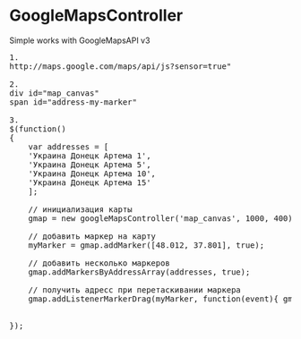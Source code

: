 GoogleMapsController
====================

Simple works with GoogleMapsAPI v3
<pre>
1. 
http://maps.google.com/maps/api/js?sensor=true"

2.
div id="map_canvas"
span id="address-my-marker"

3.
$(function()
{
    var addresses = [
    'Украина Донецк Артема 1',
    'Украина Донецк Артема 5',
    'Украина Донецк Артема 10',
    'Украина Донецк Артема 15'
    ];

    // инициализация карты
    gmap = new googleMapsController('map_canvas', 1000, 400);

    // добавить маркер на карту
    myMarker = gmap.addMarker([48.012, 37.801], true);

    // добавить несколько маркеров
    gmap.addMarkersByAddressArray(addresses, true);

    // получить адресс при перетаскивании маркера
    gmap.addListenerMarkerDrag(myMarker, function(event){ gmap.getAddressByMarker(myMarker, function(result){ $('#address-my-marker').text(result.formatted_address); }); });


});

</pre>
